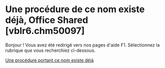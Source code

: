 
# Une procédure de ce nom existe déjà, Office Shared [vblr6.chm50097]

Bonjour ! Vous avez été redirigé vers nos pages d'aide F1. Sélectionnez la rubrique que vous recherchiez ci-dessous.

[Une procédure portant ce nom existe déjà](http://msdn.microsoft.com/library/25df9b7f-f1ae-60f3-612c-c3ebc78c889f%28Office.15%29.aspx)
